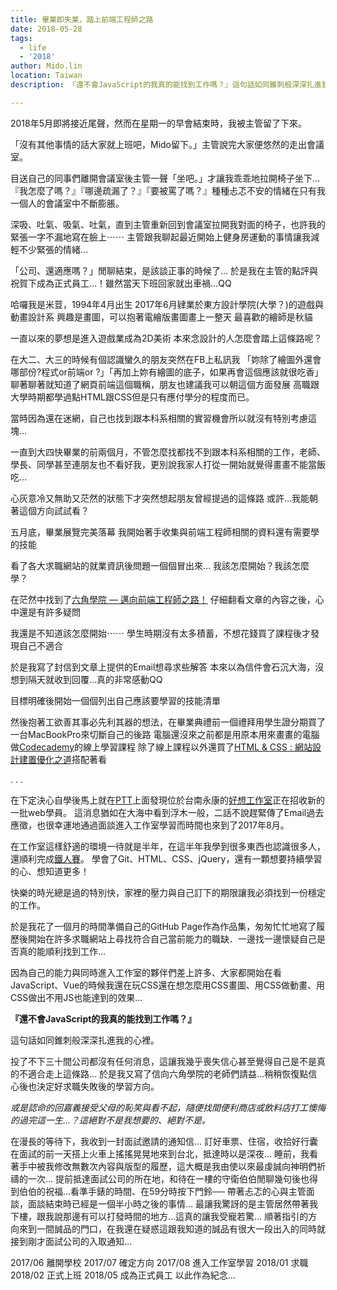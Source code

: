 ```yaml
---
title: 畢業即失業，踏上前端工程師之路
date: 2018-05-28
tags: 
  - life
  - '2018'
author: Mido.lin
location: Taiwan
description: 『還不會JavaScript的我真的能找到工作嗎？』這句話如同錐刺般深深扎進我的心裡。

---
```


2018年5月即將接近尾聲，然而在星期一的早會結束時，我被主管留了下來。

「沒有其他事情的話大家就上班吧，Mido留下。」主管說完大家便悠然的走出會議室。

目送自己的同事們離開會議室後主管一聲「坐吧。」才讓我乖乖地拉開椅子坐下…
『我怎麼了嗎？』『哪邊疏漏了？』『要被罵了嗎？』種種忐忑不安的情緒在只有我一個人的會議室中不斷膨脹。

深吸、吐氣、吸氣、吐氣，直到主管重新回到會議室拉開我對面的椅子，也許我的緊張一字不漏地寫在臉上⋯⋯
主管跟我聊起最近開始上健身房運動的事情讓我減輕不少緊張的情緒…

「公司、還適應嗎？」閒聊結束，是該談正事的時候了…
於是我在主管的點評與祝賀下成為正式員工…！雖然當天下班回家就出車禍…QQ

哈囉我是米荳，1994年4月出生
2017年6月肄業於東方設計學院(大學？)的遊戲與動畫設計系
興趣是畫圖，可以抱著電繪版畫圖畫上一整天
最喜歡的繪師是秋貓

一直以來的夢想是進入遊戲業成為2D美術
本來念設計的人怎麼會踏上這條路呢？

在大二、大三的時候有個認識蠻久的朋友突然在FB上私訊我
「妳除了繪圖外還會哪部份?程式or前端or ?」「再加上妳有繪圖的底子，如果再會這個應該就很吃香」
聊著聊著就知道了網頁前端這個職稱，朋友也建議我可以朝這個方面發展
高職跟大學時期都學過點HTML跟CSS但是只有應付學分的程度而已。

當時因為還在迷網，自己也找到跟本科系相關的實習機會所以就沒有特別考慮這塊…

一直到大四快畢業的前兩個月，不管怎麼找都找不到跟本科系相關的工作，老師、學長、同學甚至連朋友也不看好我，更別說我家人打從一開始就覺得畫畫不能當飯吃…

心灰意冷又無助又茫然的狀態下才突然想起朋友曾經提過的這條路
或許…我能朝著這個方向試試看？

五月底，畢業展覽完美落幕
我開始著手收集與前端工程師相關的資料還有需要學的技能

看了各大求職網站的就業資訊後問題一個個冒出來…
我該怎麼開始？我該怎麼學？

在茫然中找到了[六角學院 — 邁向前端工程師之路！](https://quip.com/D59vAxcgG8Qc)
仔細翻看文章的內容之後，心中還是有許多疑問

我還是不知道該怎麼開始⋯⋯
學生時期沒有太多積蓄，不想花錢買了課程後才發現自己不適合

於是我寫了封信到文章上提供的Email想尋求些解答
本來以為信件會石沉大海，沒想到隔天就收到回覆…真的非常感動QQ

目標明確後開始一個個列出自己應該要學習的技能清單

然後抱著工欲善其事必先利其器的想法，在畢業典禮前一個禮拜用學生證分期買了一台MacBookPro來切斷自己的後路
電腦還沒來之前都是用原本用來畫畫的電腦做[Codecademy](https://www.codecademy.com/courses/learn-html/lessons/intro-to-html)的線上學習課程
除了線上課程以外還買了[HTML & CSS : 網站設計建置優化之道](https://www.tenlong.com.tw/products/9789862765012)搭配著看

. . .

在下定決心自學後馬上就在[PTT](https://www.ptt.cc/bbs/Tainan/M.1498618997.A.8B8.html)上面發現位於台南永康的[好想工作室](https://goodideas-studio.com/)正在招收新的一批web學員。
這消息猶如在大海中看到浮木一般，二話不說趕緊傳了Email過去應徵，也很幸運地通過面談進入工作室學習而時間也來到了2017年8月。

在工作室這樣舒適的環境一待就是半年，在這半年我學到很多東西也認識很多人，還順利完成[鐵人賽](https://ithelp.ithome.com.tw/users/20106699/ironman/1283)。
學會了Git、HTML、CSS、jQuery，還有一顆想要持續學習的心、想知道更多！

快樂的時光總是過的特別快，家裡的壓力與自己訂下的期限讓我必須找到一份穩定的工作。

於是我花了一個月的時間準備自己的GitHub Page作為作品集，匆匆忙忙地寫了履歷後開始在許多求職網站上尋找符合自己當前能力的職缺．一邊找一邊懷疑自己是否真的能順利找到工作…

因為自己的能力與同時進入工作室的夥伴們差上許多、大家都開始在看JavaScript、Vue的時候我還在玩CSS還在想怎麼用CSS畫圖、用CSS做動畫、用CSS做出不用JS也能達到的效果…

**『還不會JavaScript的我真的能找到工作嗎？』**

這句話如同錐刺般深深扎進我的心裡。

投了不下三十間公司都沒有任何消息，這讓我幾乎喪失信心甚至覺得自己是不是真的不適合走上這條路…
於是我又寫了信向六角學院的老師們請益…稍稍恢復點信心後也決定好求職失敗後的學習方向。

*或是認命的回嘉義接受父母的恥笑與看不起，隨便找間便利商店或飲料店打工懊悔的過完這一生…？這絕對不是我想要的、絕對不是。*

在漫長的等待下，我收到一封面試邀請的通知信…
訂好車票、住宿，收拾好行囊在面試的前一天搭上火車上搖搖晃晃地來到台北，抵達時以是深夜…
睡前，我看著手中被我修改無數次內容與版型的履歷，這大概是我由使以來最虔誠向神明們祈禱的一次…
提前抵達面試公司的所在地，和待在一樓的守衛伯伯閒聊幾句後也得到伯伯的祝福…看準手錶的時間、在59分時按下門鈴──
帶著忐忑的心與主管面談，面談結束時已經是一個半小時之後的事情…
最讓我驚訝的是主管居然帶著我下樓，跟我說那邊有可以打發時間的地方…這真的讓我受寵若驚…
順著指引的方向來到一間誠品的門口，在我還在疑惑這跟我知道的誠品有很大一段出入的同時就接到剛才面試公司的入取通知…

2017/06 離開學校
2017/07 確定方向
2017/08 進入工作室學習
2018/01 求職
2018/02 正式上班
2018/05 成為正式員工
以此作為紀念…